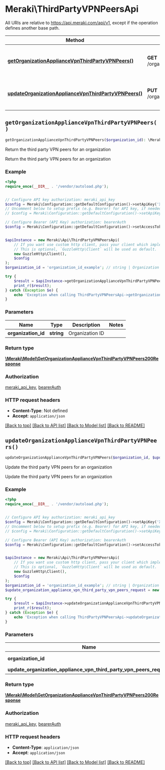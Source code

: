 # Meraki\ThirdPartyVPNPeersApi

All URIs are relative to https://api.meraki.com/api/v1, except if the operation defines another base path.

| Method | HTTP request | Description |
| ------------- | ------------- | ------------- |
| [**getOrganizationApplianceVpnThirdPartyVPNPeers()**](ThirdPartyVPNPeersApi.md#getOrganizationApplianceVpnThirdPartyVPNPeers) | **GET** /organizations/{organizationId}/appliance/vpn/thirdPartyVPNPeers | Return the third party VPN peers for an organization |
| [**updateOrganizationApplianceVpnThirdPartyVPNPeers()**](ThirdPartyVPNPeersApi.md#updateOrganizationApplianceVpnThirdPartyVPNPeers) | **PUT** /organizations/{organizationId}/appliance/vpn/thirdPartyVPNPeers | Update the third party VPN peers for an organization |


## `getOrganizationApplianceVpnThirdPartyVPNPeers()`

```php
getOrganizationApplianceVpnThirdPartyVPNPeers($organization_id): \Meraki\Model\GetOrganizationApplianceVpnThirdPartyVPNPeers200Response
```

Return the third party VPN peers for an organization

Return the third party VPN peers for an organization

### Example

```php
<?php
require_once(__DIR__ . '/vendor/autoload.php');


// Configure API key authorization: meraki_api_key
$config = Meraki\Configuration::getDefaultConfiguration()->setApiKey('X-Cisco-Meraki-API-Key', 'YOUR_API_KEY');
// Uncomment below to setup prefix (e.g. Bearer) for API key, if needed
// $config = Meraki\Configuration::getDefaultConfiguration()->setApiKeyPrefix('X-Cisco-Meraki-API-Key', 'Bearer');

// Configure Bearer (API Key) authorization: bearerAuth
$config = Meraki\Configuration::getDefaultConfiguration()->setAccessToken('YOUR_ACCESS_TOKEN');


$apiInstance = new Meraki\Api\ThirdPartyVPNPeersApi(
    // If you want use custom http client, pass your client which implements `GuzzleHttp\ClientInterface`.
    // This is optional, `GuzzleHttp\Client` will be used as default.
    new GuzzleHttp\Client(),
    $config
);
$organization_id = 'organization_id_example'; // string | Organization ID

try {
    $result = $apiInstance->getOrganizationApplianceVpnThirdPartyVPNPeers($organization_id);
    print_r($result);
} catch (Exception $e) {
    echo 'Exception when calling ThirdPartyVPNPeersApi->getOrganizationApplianceVpnThirdPartyVPNPeers: ', $e->getMessage(), PHP_EOL;
}
```

### Parameters

| Name | Type | Description  | Notes |
| ------------- | ------------- | ------------- | ------------- |
| **organization_id** | **string**| Organization ID | |

### Return type

[**\Meraki\Model\GetOrganizationApplianceVpnThirdPartyVPNPeers200Response**](../Model/GetOrganizationApplianceVpnThirdPartyVPNPeers200Response.md)

### Authorization

[meraki_api_key](../../README.md#meraki_api_key), [bearerAuth](../../README.md#bearerAuth)

### HTTP request headers

- **Content-Type**: Not defined
- **Accept**: `application/json`

[[Back to top]](#) [[Back to API list]](../../README.md#endpoints)
[[Back to Model list]](../../README.md#models)
[[Back to README]](../../README.md)

## `updateOrganizationApplianceVpnThirdPartyVPNPeers()`

```php
updateOrganizationApplianceVpnThirdPartyVPNPeers($organization_id, $update_organization_appliance_vpn_third_party_vpn_peers_request): \Meraki\Model\GetOrganizationApplianceVpnThirdPartyVPNPeers200Response
```

Update the third party VPN peers for an organization

Update the third party VPN peers for an organization

### Example

```php
<?php
require_once(__DIR__ . '/vendor/autoload.php');


// Configure API key authorization: meraki_api_key
$config = Meraki\Configuration::getDefaultConfiguration()->setApiKey('X-Cisco-Meraki-API-Key', 'YOUR_API_KEY');
// Uncomment below to setup prefix (e.g. Bearer) for API key, if needed
// $config = Meraki\Configuration::getDefaultConfiguration()->setApiKeyPrefix('X-Cisco-Meraki-API-Key', 'Bearer');

// Configure Bearer (API Key) authorization: bearerAuth
$config = Meraki\Configuration::getDefaultConfiguration()->setAccessToken('YOUR_ACCESS_TOKEN');


$apiInstance = new Meraki\Api\ThirdPartyVPNPeersApi(
    // If you want use custom http client, pass your client which implements `GuzzleHttp\ClientInterface`.
    // This is optional, `GuzzleHttp\Client` will be used as default.
    new GuzzleHttp\Client(),
    $config
);
$organization_id = 'organization_id_example'; // string | Organization ID
$update_organization_appliance_vpn_third_party_vpn_peers_request = new \Meraki\Model\UpdateOrganizationApplianceVpnThirdPartyVPNPeersRequest(); // \Meraki\Model\UpdateOrganizationApplianceVpnThirdPartyVPNPeersRequest

try {
    $result = $apiInstance->updateOrganizationApplianceVpnThirdPartyVPNPeers($organization_id, $update_organization_appliance_vpn_third_party_vpn_peers_request);
    print_r($result);
} catch (Exception $e) {
    echo 'Exception when calling ThirdPartyVPNPeersApi->updateOrganizationApplianceVpnThirdPartyVPNPeers: ', $e->getMessage(), PHP_EOL;
}
```

### Parameters

| Name | Type | Description  | Notes |
| ------------- | ------------- | ------------- | ------------- |
| **organization_id** | **string**| Organization ID | |
| **update_organization_appliance_vpn_third_party_vpn_peers_request** | [**\Meraki\Model\UpdateOrganizationApplianceVpnThirdPartyVPNPeersRequest**](../Model/UpdateOrganizationApplianceVpnThirdPartyVPNPeersRequest.md)|  | |

### Return type

[**\Meraki\Model\GetOrganizationApplianceVpnThirdPartyVPNPeers200Response**](../Model/GetOrganizationApplianceVpnThirdPartyVPNPeers200Response.md)

### Authorization

[meraki_api_key](../../README.md#meraki_api_key), [bearerAuth](../../README.md#bearerAuth)

### HTTP request headers

- **Content-Type**: `application/json`
- **Accept**: `application/json`

[[Back to top]](#) [[Back to API list]](../../README.md#endpoints)
[[Back to Model list]](../../README.md#models)
[[Back to README]](../../README.md)
